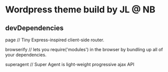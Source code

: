 # Wordpress theme build by JL @ NB



## devDependencies
page  // Tiny Express-inspired client-side router.

browserify // lets you require('modules') in the browser by bundling up all of your dependencies.

superagent // Super Agent is light-weight progressive ajax API
